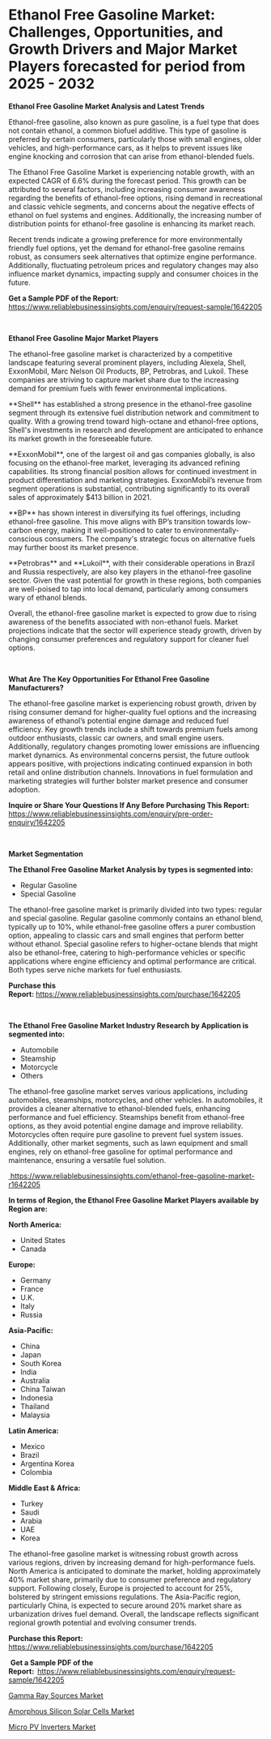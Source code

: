<p><h1>Ethanol Free Gasoline Market: Challenges, Opportunities, and Growth Drivers and Major Market Players forecasted for period from 2025 - 2032</h1></p><p><strong>Ethanol Free Gasoline Market Analysis and Latest Trends</strong></p>
<p><p>Ethanol-free gasoline, also known as pure gasoline, is a fuel type that does not contain ethanol, a common biofuel additive. This type of gasoline is preferred by certain consumers, particularly those with small engines, older vehicles, and high-performance cars, as it helps to prevent issues like engine knocking and corrosion that can arise from ethanol-blended fuels.</p><p>The Ethanol Free Gasoline Market is experiencing notable growth, with an expected CAGR of 6.6% during the forecast period. This growth can be attributed to several factors, including increasing consumer awareness regarding the benefits of ethanol-free options, rising demand in recreational and classic vehicle segments, and concerns about the negative effects of ethanol on fuel systems and engines. Additionally, the increasing number of distribution points for ethanol-free gasoline is enhancing its market reach.</p><p>Recent trends indicate a growing preference for more environmentally friendly fuel options, yet the demand for ethanol-free gasoline remains robust, as consumers seek alternatives that optimize engine performance. Additionally, fluctuating petroleum prices and regulatory changes may also influence market dynamics, impacting supply and consumer choices in the future.</p></p>
<p><strong>Get a Sample PDF of the Report:&nbsp;</strong> <a href="https://www.reliablebusinessinsights.com/enquiry/request-sample/1642205?utm_campaign=96&utm_medium=2&utm_source=Github&utm_content=ia&utm_term=13022025&utm_id=ethanol-free-gasoline">https://www.reliablebusinessinsights.com/enquiry/request-sample/1642205</a></p>
<p>&nbsp;</p>
<p><strong>Ethanol Free Gasoline Major Market Players</strong></p>
<p><p>The ethanol-free gasoline market is characterized by a competitive landscape featuring several prominent players, including Alexela, Shell, ExxonMobil, Marc Nelson Oil Products, BP, Petrobras, and Lukoil. These companies are striving to capture market share due to the increasing demand for premium fuels with fewer environmental implications.</p><p>**Shell** has established a strong presence in the ethanol-free gasoline segment through its extensive fuel distribution network and commitment to quality. With a growing trend toward high-octane and ethanol-free options, Shell's investments in research and development are anticipated to enhance its market growth in the foreseeable future.</p><p>**ExxonMobil**, one of the largest oil and gas companies globally, is also focusing on the ethanol-free market, leveraging its advanced refining capabilities. Its strong financial position allows for continued investment in product differentiation and marketing strategies. ExxonMobil’s revenue from segment operations is substantial, contributing significantly to its overall sales of approximately $413 billion in 2021.</p><p>**BP** has shown interest in diversifying its fuel offerings, including ethanol-free gasoline. This move aligns with BP’s transition towards low-carbon energy, making it well-positioned to cater to environmentally-conscious consumers. The company's strategic focus on alternative fuels may further boost its market presence.</p><p>**Petrobras** and **Lukoil**, with their considerable operations in Brazil and Russia respectively, are also key players in the ethanol-free gasoline sector. Given the vast potential for growth in these regions, both companies are well-poised to tap into local demand, particularly among consumers wary of ethanol blends.</p><p>Overall, the ethanol-free gasoline market is expected to grow due to rising awareness of the benefits associated with non-ethanol fuels. Market projections indicate that the sector will experience steady growth, driven by changing consumer preferences and regulatory support for cleaner fuel options.</p></p>
<p>&nbsp;</p>
<p><strong>What Are The Key Opportunities For Ethanol Free Gasoline Manufacturers?</strong></p>
<p><p>The ethanol-free gasoline market is experiencing robust growth, driven by rising consumer demand for higher-quality fuel options and the increasing awareness of ethanol’s potential engine damage and reduced fuel efficiency. Key growth trends include a shift towards premium fuels among outdoor enthusiasts, classic car owners, and small engine users. Additionally, regulatory changes promoting lower emissions are influencing market dynamics. As environmental concerns persist, the future outlook appears positive, with projections indicating continued expansion in both retail and online distribution channels. Innovations in fuel formulation and marketing strategies will further bolster market presence and consumer adoption.</p></p>
<p><strong>Inquire or Share Your Questions If Any Before Purchasing This Report:</strong> <a href="https://www.reliablebusinessinsights.com/enquiry/pre-order-enquiry/1642205?utm_campaign=96&utm_medium=2&utm_source=Github&utm_content=ia&utm_term=13022025&utm_id=ethanol-free-gasoline">https://www.reliablebusinessinsights.com/enquiry/pre-order-enquiry/1642205</a></p>
<p>&nbsp;</p>
<p><strong>Market Segmentation</strong></p>
<p><strong>The Ethanol Free Gasoline Market Analysis by types is segmented into:</strong></p>
<p><ul><li>Regular Gasoline</li><li>Special Gasoline</li></ul></p>
<p><p>The ethanol-free gasoline market is primarily divided into two types: regular and special gasoline. Regular gasoline commonly contains an ethanol blend, typically up to 10%, while ethanol-free gasoline offers a purer combustion option, appealing to classic cars and small engines that perform better without ethanol. Special gasoline refers to higher-octane blends that might also be ethanol-free, catering to high-performance vehicles or specific applications where engine efficiency and optimal performance are critical. Both types serve niche markets for fuel enthusiasts.</p></p>
<p><strong>Purchase this Report:&nbsp;</strong><a href="https://www.reliablebusinessinsights.com/purchase/1642205?utm_campaign=96&utm_medium=2&utm_source=Github&utm_content=ia&utm_term=13022025&utm_id=ethanol-free-gasoline">https://www.reliablebusinessinsights.com/purchase/1642205</a></p>
<p>&nbsp;</p>
<p><strong>The Ethanol Free Gasoline Market Industry Research by Application is segmented into:</strong></p>
<p><ul><li>Automobile</li><li>Steamship</li><li>Motorcycle</li><li>Others</li></ul></p>
<p><p>The ethanol-free gasoline market serves various applications, including automobiles, steamships, motorcycles, and other vehicles. In automobiles, it provides a cleaner alternative to ethanol-blended fuels, enhancing performance and fuel efficiency. Steamships benefit from ethanol-free options, as they avoid potential engine damage and improve reliability. Motorcycles often require pure gasoline to prevent fuel system issues. Additionally, other market segments, such as lawn equipment and small engines, rely on ethanol-free gasoline for optimal performance and maintenance, ensuring a versatile fuel solution.</p></p>
<p><a href="https://www.reliablebusinessinsights.com/ethanol-free-gasoline-market-r1642205?utm_campaign=96&utm_medium=2&utm_source=Github&utm_content=ia&utm_term=13022025&utm_id=ethanol-free-gasoline">&nbsp;https://www.reliablebusinessinsights.com/ethanol-free-gasoline-market-r1642205</a></p>
<p><strong>In terms of Region, the Ethanol Free Gasoline Market Players available by Region are:</strong></p>
<p>
    <p> <strong> North America: </strong>
        <ul>
            <li>United States</li>
            <li>Canada</li>
        </ul>
        </p> 
    <p> <strong> Europe: </strong>
        <ul>
            <li>Germany</li>
            <li>France</li>
            <li>U.K.</li>
            <li>Italy</li>
            <li>Russia</li>
        </ul>
        </p> 
    <p> <strong> Asia-Pacific: </strong>
        <ul>
            <li>China</li>
            <li>Japan</li>
            <li>South Korea</li>
            <li>India</li>
            <li>Australia</li>
            <li>China Taiwan</li>
            <li>Indonesia</li>
            <li>Thailand</li>
            <li>Malaysia</li>
        </ul>
        </p> 
    <p> <strong> Latin America: </strong>
        <ul>
            <li>Mexico</li>
            <li>Brazil</li>
            <li>Argentina Korea</li>
            <li>Colombia</li>
        </ul>
        </p> 
    <p> <strong> Middle East & Africa: </strong>
        <ul>
            <li>Turkey</li>
            <li>Saudi</li>
            <li>Arabia</li>
            <li>UAE</li>
            <li>Korea</li>
        </ul>
    </p>
    </p>
<p><p>The ethanol-free gasoline market is witnessing robust growth across various regions, driven by increasing demand for high-performance fuels. North America is anticipated to dominate the market, holding approximately 40% market share, primarily due to consumer preference and regulatory support. Following closely, Europe is projected to account for 25%, bolstered by stringent emissions regulations. The Asia-Pacific region, particularly China, is expected to secure around 20% market share as urbanization drives fuel demand. Overall, the landscape reflects significant regional growth potential and evolving consumer trends.</p></p>
<p><strong>Purchase this Report: </strong><a href="https://www.reliablebusinessinsights.com/purchase/1642205?utm_campaign=96&utm_medium=2&utm_source=Github&utm_content=ia&utm_term=13022025&utm_id=ethanol-free-gasoline">https://www.reliablebusinessinsights.com/purchase/1642205</a></p>
<p>&nbsp;<strong>Get a Sample PDF of the Report:&nbsp;&nbsp;</strong><a href="https://www.reliablebusinessinsights.com/enquiry/request-sample/1642205?utm_campaign=96&utm_medium=2&utm_source=Github&utm_content=ia&utm_term=13022025&utm_id=ethanol-free-gasoline">https://www.reliablebusinessinsights.com/enquiry/request-sample/1642205</a></p>
<p><strong></strong></p>
<p><p><a href="https://github.com/wwwkeltoum/Market-Research-Report-List-5/blob/main/gamma-ray-sources-market.md?utm_campaign=96&utm_medium=2&utm_source=Github&utm_content=ia&utm_term=13022025&utm_id=ethanol-free-gasoline">Gamma Ray Sources Market</a></p><p><a href="https://github.com/jamesgomez337/Market-Research-Report-List-1/blob/main/amorphous-silicon-solar-cells-market.md?utm_campaign=96&utm_medium=2&utm_source=Github&utm_content=ia&utm_term=13022025&utm_id=ethanol-free-gasoline">Amorphous Silicon Solar Cells Market</a></p><p><a href="https://github.com/porstheftyux/Market-Research-Report-List-1/blob/main/micro-pv-inverters-market.md?utm_campaign=96&utm_medium=2&utm_source=Github&utm_content=ia&utm_term=13022025&utm_id=ethanol-free-gasoline">Micro PV Inverters Market</a></p></p>